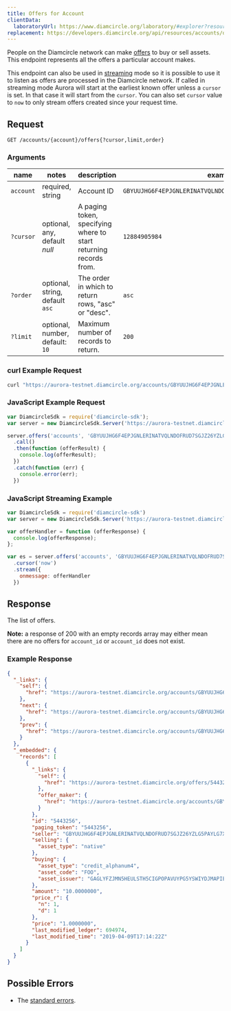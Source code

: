 ```yaml
---
title: Offers for Account
clientData:
  laboratoryUrl: https://www.diamcircle.org/laboratory/#explorer?resource=offers&endpoint=for_account
replacement: https://developers.diamcircle.org/api/resources/accounts/offers/
---
```


People on the Diamcircle network can make [offers](../resources/offer.md) to buy or sell assets. This
endpoint represents all the offers a particular account makes.

This endpoint can also be used in [streaming](../streaming.md) mode so it is possible to use it to
listen as offers are processed in the Diamcircle network. If called in streaming mode Aurora will
start at the earliest known offer unless a `cursor` is set. In that case it will start from the
`cursor`. You can also set `cursor` value to `now` to only stream offers created since your request
time.

## Request

```
GET /accounts/{account}/offers{?cursor,limit,order}
```

### Arguments

| name | notes | description | example |
| ---- | ----- | ----------- | ------- |
| `account` | required, string | Account ID | `GBYUUJHG6F4EPJGNLERINATVQLNDOFRUD7SGJZ26YZLG5PAYLG7XUSGF` |
| `?cursor` | optional, any, default _null_ | A paging token, specifying where to start returning records from. | `12884905984` |
| `?order`  | optional, string, default `asc` | The order in which to return rows, "asc" or "desc". | `asc` |
| `?limit`  | optional, number, default: `10` | Maximum number of records to return. | `200` |

### curl Example Request

```sh
curl "https://aurora-testnet.diamcircle.org/accounts/GBYUUJHG6F4EPJGNLERINATVQLNDOFRUD7SGJZ26YZLG5PAYLG7XUSGF/offers"
```

### JavaScript Example Request

```javascript
var DiamcircleSdk = require('diamcircle-sdk');
var server = new DiamcircleSdk.Server('https://aurora-testnet.diamcircle.org');

server.offers('accounts', 'GBYUUJHG6F4EPJGNLERINATVQLNDOFRUD7SGJZ26YZLG5PAYLG7XUSGF')
  .call()
  .then(function (offerResult) {
    console.log(offerResult);
  })
  .catch(function (err) {
    console.error(err);
  })
```

### JavaScript Streaming Example

```javascript
var DiamcircleSdk = require('diamcircle-sdk')
var server = new DiamcircleSdk.Server('https://aurora-testnet.diamcircle.org');

var offerHandler = function (offerResponse) {
  console.log(offerResponse);
};

var es = server.offers('accounts', 'GBYUUJHG6F4EPJGNLERINATVQLNDOFRUD7SGJZ26YZLG5PAYLG7XUSGF')
  .cursor('now')
  .stream({
    onmessage: offerHandler
  })
```

## Response

The list of offers.

**Note:** a response of 200 with an empty records array may either mean there are no offers for
`account_id` or `account_id` does not exist.

### Example Response

```json
{
  "_links": {
    "self": {
      "href": "https://aurora-testnet.diamcircle.org/accounts/GBYUUJHG6F4EPJGNLERINATVQLNDOFRUD7SGJZ26YZLG5PAYLG7XUSGF/offers?cursor=&limit=10&order=asc"
    },
    "next": {
      "href": "https://aurora-testnet.diamcircle.org/accounts/GBYUUJHG6F4EPJGNLERINATVQLNDOFRUD7SGJZ26YZLG5PAYLG7XUSGF/offers?cursor=5443256&limit=10&order=asc"
    },
    "prev": {
      "href": "https://aurora-testnet.diamcircle.org/accounts/GBYUUJHG6F4EPJGNLERINATVQLNDOFRUD7SGJZ26YZLG5PAYLG7XUSGF/offers?cursor=5443256&limit=10&order=desc"
    }
  },
  "_embedded": {
    "records": [
      {
        "_links": {
          "self": {
            "href": "https://aurora-testnet.diamcircle.org/offers/5443256"
          },
          "offer_maker": {
            "href": "https://aurora-testnet.diamcircle.org/accounts/GBYUUJHG6F4EPJGNLERINATVQLNDOFRUD7SGJZ26YZLG5PAYLG7XUSGF"
          }
        },
        "id": "5443256",
        "paging_token": "5443256",
        "seller": "GBYUUJHG6F4EPJGNLERINATVQLNDOFRUD7SGJZ26YZLG5PAYLG7XUSGF",
        "selling": {
          "asset_type": "native"
        },
        "buying": {
          "asset_type": "credit_alphanum4",
          "asset_code": "FOO",
          "asset_issuer": "GAGLYFZJMN5HEULSTH5CIGPOPAVUYPG5YSWIYDJMAPIECYEBPM2TA3QR"
        },
        "amount": "10.0000000",
        "price_r": {
          "n": 1,
          "d": 1
        },
        "price": "1.0000000",
        "last_modified_ledger": 694974,
        "last_modified_time": "2019-04-09T17:14:22Z"
      }
    ]
  }
}
```

## Possible Errors

- The [standard errors](../errors.md#standard-errors).
